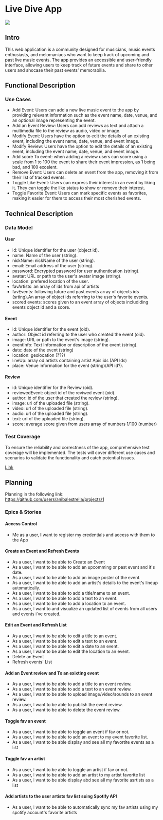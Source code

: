 # Live Dive App
![](https://media3.giphy.com/media/v1.Y2lkPTc5MGI3NjExaXE3NWRqY2dpdmo4MWx4dmczdTV5bm1tZ3o1cmFnMWRlbzd3eHkzbyZlcD12MV9naWZzX3NlYXJjaCZjdD1n/Etgl96VVzkQqQ/giphy.gif)

## Intro

This web application is a community designed for musicians, music events enthusiasts, and melomaniacs who want to keep track of upcoming and past live music events. The app provides an accessible and user-friendly interface, allowing users to keep track of future events and share to other users and shocase their past events' memorabilia.

## Functional Description

### Use Cases

- Add Event: Users can add a new live music event to the app by providing relevant information such as the event name, date, venue, and an optional image representing the event.
- Add an Event Review: Users can add reviews as text and attach a multimedia file to the review as audio, video or image.
- Modify Event: Users have the option to edit the details of an existing event, including the event name, date, venue, and event image.
- Modify Review: Users have the option to edit the details of an existing event, including the event name, date, venue, and event image.
- Add score To event: when adding a review users can score using a scale from 1 to 100 the event to share their event impression, as 1 being bad, and 100 excelent.
- Remove Event: Users can delete an event from the app, removing it from their list of tracked events.
- Toggle Like Event: Users can express their interest in an event by liking it. They can toggle the like status to show or remove their interest.
- Toggle Favorite Event: Users can mark specific events as favorites, making it easier for them to access their most cherished events.

## Technical Description

### Data Model
#### User

- id: Unique identifier for the user (object id).
- name: Name of the user (string).
- nickName: nickName of the user (string).
- email: Email address of the user (string).
- password: Encrypted password for user authentication (string).
- avatar: URL or path to the user's avatar image (string).
- location: prefered location of the user.
- favArtists: an array of ids from api of artists
- favEvents: following future and past events array of objects ids (srting).An array of object ids referring to the user's favorite events.
- scored events: scores given to an event array of objects includiding events object id and a score.

#### Event
- id: Unique identifier for the event (oid).
- author: Object id referring to the user who created the event (oid).
- image: URL or path to the event's image (string).
- eventInfo: Text Information or description of the event (string).
- date: date of the event (string)
- location: geolocation (???)
- lineUp: array od artists containing artist Apis ids (API Ids)
- place: Venue information for the event (string)(API id?).

#### Review
- id: Unique identifier for the Review (oid).
- reviewedEvent: object id of the reviwed event (oid).
- author: id of the user that created the review (string).
- image: url of the uploaded file (string).
- video: url of the uploaded file (string).
- audio: url of the uploaded file (string).
- text: url of the uploaded file (string).
- score: average score given from users array of numbers 1/100 (number)

### Test Coverage
To ensure the reliability and correctness of the app, comprehensive test coverage will be implemented. The tests will cover different use cases and scenarios to validate the functionality and catch potential issues.

[Link](https://github.com/)

## Planning
Planning in the following link:
https://github.com/users/anibalestrella/projects/1

### Epics & Stories
#### Access Control
- Me as a user, I want to register my credentials and access with them to the App
#### Create an Event and Refresh Events
- As a user, I want to be able to Create an Event 
- As a user, I want to be able to add an upcomming or past event and it's date.
- As a user, I want to be able to add an image poster of the event.
- As a user, I want to be able to add an artist's details to the event's lineup automatically.
- As a user, I want to be able to add a title/name to an event.
- As a user, I want to be able to add a text to an event.
- As a user, I want to be able to add a location to an event.
- As a user, I want to and visualize an updated list of events from all users and events i've created.
#### Edit an Event and Refresh List
- As a user, I want to be able to edit a title to an event.
- As a user, I want to be able to edit a text to an event.
- As a user, I want to be able to edit a date to an event.
- As a user, I want to be able to edit the location to an event.
- Delete an Event
- Refresh events' List
#### Add an Event review and To an exixting event
- As a user, I want to be able to add a title to an event review.
- As a user, I want to be able to add a text to an event review.
- As a user, I want to be able to upload  image/video/sounds to an event review.
- As a user, I want to be able to publish the event review.
- As a user, I want to be able to delete the event review.
#### Toggle fav an event
- As a user, I want to be able to toggle an event if fav or not.
- As a user, I want to be able to add an event to my event favorite list.
- As a user, I want to be able display and see all my favortite events as a list
#### Toggle fav an artist
- As a user, I want to be able to toggle an artist if fav or not.
- As a user, I want to be able to add an artist to my artist favorite list
- As a user, I want to be able display abd see all my favorite asrtists as a list

#### Add artists to the user artists fav list suing Spotify API
- As a user, I want to be able to automatically sync my fav artists using my spotify account's favorite artists